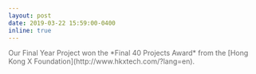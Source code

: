 ```yaml
---
layout: post
date: 2019-03-22 15:59:00-0400
inline: true
---
```

<span style="color:dimgray">
Our Final Year Project won the *Final 40 Projects Award* from the [Hong Kong X Foundation](http://www.hkxtech.com/?lang=en).
</span>
